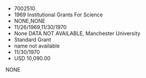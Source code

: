 * 7002510
* 1969 Institutional Grants For Science
* NONE,NONE
* 11/26/1969,11/30/1970
* None DATA NOT AVAILABLE, Manchester University
* Standard Grant
* name not available
* 11/30/1970
* USD 10,090.00

NONE